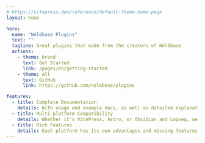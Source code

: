 ```yaml
---
# https://vitepress.dev/reference/default-theme-home-page
layout: home

hero:
  name: "Nólëbase Plugins"
  text: ""
  tagline: Great plugins that made from the creators of Nólëbase
  actions:
    - theme: brand
      text: Get Started
      link: /pages/en/getting-started
    - theme: alt
      text: GitHub
      link: https://github.com/nolebase/plugins

features:
  - title: Complete Documentation
    details: With usage and example docs, as well as detailed explanations along with examples, we focus on UX and or DX to get your things done and faster.
  - title: Multi-platform Compatibility
    details: Whether it's VitePress, Astro, or Obsidian and Logseq, we hope our philosophy of documentation engineering can be experienced similarly on multiple platforms.
  - title: Rich Features
    details: Each platform has its own advantages and missing features, and we hope to broaden their capabilities to make them more powerful and easier to use.
---
```


